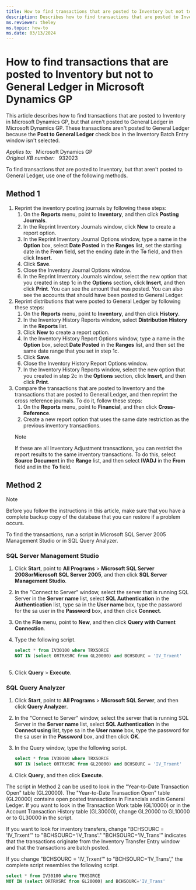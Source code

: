 ```yaml
---
title: How to find transactions that are posted to Inventory but not to General Ledger in Microsoft Dynamics GP
description: Describes how to find transactions that are posted to Inventory, but that aren't posted to General Ledger.
ms.reviewer: theley
ms.topic: how-to
ms.date: 03/13/2024
---
```

# How to find transactions that are posted to Inventory but not to General Ledger in Microsoft Dynamics GP

This article describes how to find transactions that are posted to Inventory in Microsoft Dynamics GP, but that aren't posted to General Ledger in Microsoft Dynamics GP. These transactions aren't posted to General Ledger because the **Post to General Ledger** check box in the Inventory Batch Entry window isn't selected.

_Applies to:_ &nbsp; Microsoft Dynamics GP  
_Original KB number:_ &nbsp; 932023

To find transactions that are posted to Inventory, but that aren't posted to General Ledger, use one of the following methods.

## Method 1

1. Reprint the inventory posting journals by following these steps:
    1. On the **Reports** menu, point to **Inventory**, and then click **Posting Journals**.
    1. In the Reprint Inventory Journals window, click **New** to create a report option.
    1. In the Reprint Inventory Journal Options window, type a name in the **Option** box, select **Date Posted** in the **Ranges** list, set the starting date in the **From** field, set the ending date in the **To** field, and then click **Insert**.
    1. Click **Save**.
    1. Close the Inventory Journal Options window.
    1. In the Reprint Inventory Journals window, select the new option that you created in step 1c in the **Options** section, click **Insert**, and then click **Print**. You can see the amount that was posted. You can also see the accounts that should have been posted to General Ledger.
1. Reprint distributions that were posted to General Ledger by following these steps:
    1. On the **Reports** menu, point to **Inventory**, and then click **History**.
    1. In the Inventory History Reports window, select **Distribution History** in the **Reports** list.
    1. Click **New** to create a report option.
    1. In the Inventory History Report Options window, type a name in the **Option** box, select **Date Posted** in the **Ranges** list, and then set the same date range that you set in step 1c.
    1. Click **Save**.
    1. Close the Inventory History Report Options window.
    1. In the Inventory History Reports window, select the new option that you created in step 2c in the **Options** section, click **Insert**, and then click **Print**.
1. Compare the transactions that are posted to Inventory and the transactions that are posted to General Ledger, and then reprint the cross reference journals. To do it, follow these steps:
    1. On the **Reports** menu, point to **Financial**, and then click **Cross-Reference**.
    1. Create a new report option that uses the same date restriction as the previous inventory transactions.
    > [!NOTE]
    > If these are all Inventory Adjustment transactions, you can restrict the report results to the same inventory transactions. To do this, select **Source Document** in the **Range** list, and then select **IVADJ** in the **From** field and in the **To** field.

## Method 2

> [!NOTE]
> Before you follow the instructions in this article, make sure that you have a complete backup copy of the database that you can restore if a problem occurs.

To find the transactions, run a script in Microsoft SQL Server 2005 Management Studio or in SQL Query Analyzer.

### SQL Server Management Studio

1. Click **Start**, point to **All Programs** > **Microsoft SQL Server 2008orMicrosoft SQL Server 2005**, and then click **SQL Server Management Studio**.
2. In the "Connect to Server" window, select the server that is running SQL Server in the **Server name** list, select **SQL Authentication** in the **Authentication** list, type sa in the **User name** box, type the password for the sa user in the **Password** box, and then click **Connect**.
3. On the **File** menu, point to **New**, and then click **Query with Current Connection**.
4. Type the following script.

    ```SQL
    select * from IV30100 where TRXSORCE
    NOT IN (select ORTRXSRC from GL20000) and BCHSOURC = 'IV_Trxent'
  
    ```

5. Click **Query** > **Execute**.

### SQL Query Analyzer

1. Click **Start**, point to **All Programs** > **Microsoft SQL Server**, and then click **Query Analyzer**.
2. In the "Connect to Server" window, select the server that is running SQL Server in the **Server name** list, select **SQL Authentication** in the **Connect using** list, type sa in the **User name** box, type the password for the sa user in the **Password** box, and then click **OK**.
3. In the Query window, type the following script.

    ```SQL
    select * from IV30100 where TRXSORCE
    NOT IN (select ORTRXSRC from GL20000) and BCHSOURC = 'IV_Trxent'
    ```

4. Click **Query**, and then click **Execute**.

The script in Method 2 can be used to look in the "Year-to-Date Transaction Open" table (GL20000). The "Year-to-Date Transaction Open" table (GL20000) contains open posted transactions in Financials and in General Ledger. If you want to look in the Transaction Work table (GL10000) or in the Account Transaction History table (GL30000), change GL20000 to GL10000 or to GL30000 in the script.

If you want to look for inventory transfers, change "BCHSOURC = 'IV_Trxent'" to "BCHSOURC='IV_Trans'." "BCHSOURC='IV_Trans'" indicates that the transactions originate from the Inventory Transfer Entry window and that the transactions are batch posted.

If you change "BCHSOURC = 'IV_Trxent'" to "BCHSOURC='IV_Trans'," the complete script resembles the following script.

```SQL
select * from IV30100 where TRXSORCE
NOT IN (select ORTRXSRC from GL20000) and BCHSOURC='IV_Trans'
```
